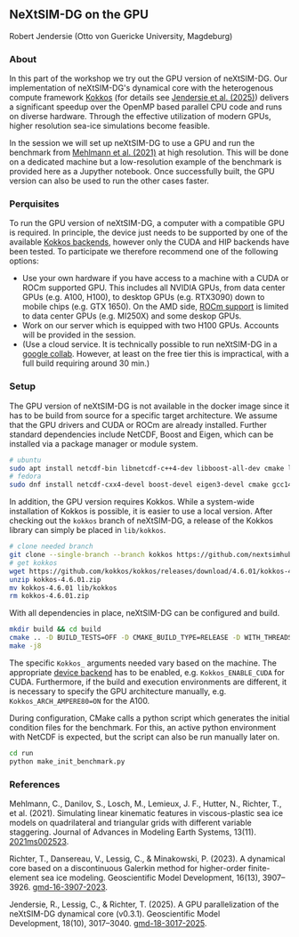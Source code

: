 ## NeXtSIM-DG on the GPU
Robert Jendersie (Otto von Guericke University, Magdeburg)

### About
In this part of the workshop we try out the GPU version of neXtSIM-DG. Our implementation of neXtSIM-DG's dynamical core with the heterogenous compute framework [Kokkos](https://github.com/kokkos/kokkos) (for details see [Jendersie et al. (2025)](https://doi.org/10.5194/gmd-18-3017-2025)) delivers a significant speedup over the OpenMP based parallel CPU code and runs on diverse hardware. Through the effective utilization of modern GPUs, higher resolution sea-ice simulations become feasible.

In the session we will set up neXtSIM-DG to use a GPU and run the benchmark from [Mehlmann et al. (2021)](https://doi.org/10.5194/gmd-18-3017-2025) at high resolution. This will be done on a dedicated machine but a low-resolution example of the benchmark is provided here as a Jupyther notebook. Once successfully built, the GPU version can also be used to run the other cases faster.

### Perquisites
To run the GPU version of neXtSIM-DG, a computer with a compatible GPU is required. In principle, the device just needs to be supported by one of the available [Kokkos backends](https://kokkos.org/kokkos-core-wiki/get-started/configuration-guide.html), however only the CUDA and HIP backends have been tested. To participate we therefore recommend one of the following options:
* Use your own hardware if you have access to a machine with a CUDA or ROCm supported GPU. This includes all NVIDIA GPUs, from data center GPUs (e.g. A100, H100), to desktop GPUs (e.g. RTX3090) down to mobile chips (e.g. GTX 1650). On the AMD side, [ROCm support](https://rocm.docs.amd.com/en/latest/compatibility/compatibility-matrix.html) is limited to data center GPUs (e.g. MI250X) and some deskop GPUs.
* Work on our server which is equipped with two H100 GPUs. Accounts will be provided in the session.
* (Use a cloud service. It is technically possible to run neXtSIM-DG in a [google collab](https://colab.research.google.com/drive/1Lqd5_UR1iBk-nCCWEOhgYVzp7gDKObEv?usp=sharing). However, at least on the free tier this is impractical, with a full build requiring around 30 min.)

### Setup
The GPU version of neXtSIM-DG is not available in the docker image since it has to be build from source for a specific target architecture. We assume that the GPU drivers and CUDA or ROCm are already installed.
Further standard dependencies include NetCDF, Boost and Eigen, which can be installed via a package manager or module system.
```bash
# ubuntu
sudo apt install netcdf-bin libnetcdf-c++4-dev libboost-all-dev cmake libeigen3-dev
# fedora
sudo dnf install netcdf-cxx4-devel boost-devel eigen3-devel cmake gcc14-c++
```
In addition, the GPU version requires Kokkos. While a system-wide installation of Kokkos is possible, it is easier to use a local version.
After checking out the `kokkos` branch of neXtSIM-DG, a release of the Kokkos library can simply be placed in `lib/kokkos`.
```bash
# clone needed branch
git clone --single-branch --branch kokkos https://github.com/nextsimhub/nextsimdg
# get kokkos
wget https://github.com/kokkos/kokkos/releases/download/4.6.01/kokkos-4.6.01.zip 
unzip kokkos-4.6.01.zip
mv kokkos-4.6.01 lib/kokkos
rm kokkos-4.6.01.zip
```

With all dependencies in place, neXtSIM-DG can be configured and build.
```bash
mkdir build && cd build
cmake .. -D BUILD_TESTS=OFF -D CMAKE_BUILD_TYPE=RELEASE -D WITH_THREADS=ON -D WITH_KOKKOS=ON -D Kokkos_ENABLE_OPENMP=ON -D Kokkos_ENABLE_CUDA=ON
make -j8
```
The specific `Kokkos_` arguments needed vary based on the machine. The appropriate [device backend](https://kokkos.org/kokkos-core-wiki/get-started/configuration-guide.html) has to be enabled, e.g. `Kokkos_ENABLE_CUDA`  for CUDA. Furthermore, if the build and execution environments are different, it is necessary to specify the GPU architecture manually, e.g. `Kokkos_ARCH_AMPERE80=ON` for the A100.

During configuration, CMake calls a python script which generates the initial condition files for the benchmark. For this, an active python environment with NetCDF is expected, but the script can also be run manually later on.
```bash
cd run
python make_init_benchmark.py 
```
### References
Mehlmann, C., Danilov, S., Losch, M., Lemieux, J. F., Hutter, N., Richter, T., et al. (2021). Simulating linear kinematic features in viscous-plastic sea ice models on quadrilateral and triangular grids with different variable staggering. Journal of Advances in Modeling Earth Systems, 13(11). [2021ms002523](https://doi.org/10.1029/2021ms002523).

Richter, T., Dansereau, V., Lessig, C., & Minakowski, P. (2023). A dynamical core based on a discontinuous Galerkin method for higher-order finite-element sea ice modeling. Geoscientific Model Development, 16(13), 3907–3926. [gmd-16-3907-2023](https://doi.org/10.5194/gmd-16-3907-2023).

Jendersie, R., Lessig, C., & Richter, T. (2025). A GPU parallelization of the neXtSIM-DG dynamical core (v0.3.1). Geoscientific Model Development, 18(10), 3017–3040. [gmd-18-3017-2025](https://doi.org/10.5194/gmd-18-3017-2025).